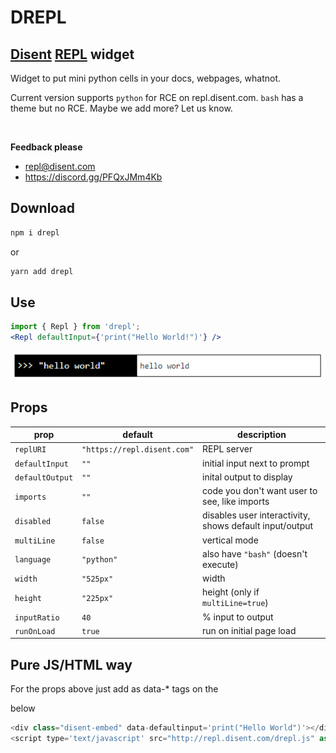 # DREPL

## [Disent](https://www.disent.com) [REPL](https://repl.disent.com) widget

Widget to put mini python cells in your docs, webpages, whatnot.

Current version supports `python` for RCE on repl.disent.com. `bash` has a theme but no RCE. Maybe we add more? Let us know.

<br/> 

**Feedback please**

- repl@disent.com
- https://discord.gg/PFQxJMm4Kb

## Download

```bash
npm i drepl
```

or 

```bash
yarn add drepl
```

## Use

```jsx
import { Repl } from 'drepl';
<Repl defaultInput={'print("Hello World!")'} />
```

![Hello World](https://github.com/disentcorp/drepl/blob/main/src/lib/components/assets/helloworld.png "Hello World")

## Props

|prop|default|description|
|-|-|-|
`replURI`|`"https://repl.disent.com"`|REPL server|
`defaultInput`|`""`|initial input next to prompt|
`defaultOutput`|`""`|inital output to display|
`imports`|`""`|code you don't want user to see, like imports|
`disabled`|`false`|disables user interactivity, shows default input/output|
`multiLine`|`false`|vertical mode|
`language`|`"python"`|also have `"bash"` (doesn't execute)|
`width` |`"525px"`|width|
`height`|`"225px"`|height (only if `multiLine=true`)|
`inputRatio`|`40`|% input to output|
`runOnLoad`|`true`|run on initial page load|


## Pure JS/HTML way

For the props above just add as data-* tags on the <div> below

```js
<div class="disent-embed" data-defaultinput='print("Hello World")'></div>
<script type='text/javascript' src="http://repl.disent.com/drepl.js" async></script>
```